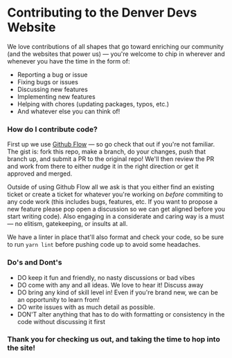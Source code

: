 # Contributing to the Denver Devs Website

We love contributions of all shapes that go toward enriching our community (and the websites that power us) — you're welcome to chip in wherever and whenever you have the time in the form of:

- Reporting a bug or issue
- Fixing bugs or issues
- Discussing new features
- Implementing new features
- Helping with chores (updating packages, typos, etc.)
- And whatever else you can think of! 

### How do I contribute code? 

First up we use [Github Flow](https://docs.github.com/en/get-started/quickstart/github-flow) — so go check that out if you're not familiar. The gist is: fork this repo, make a branch, do your changes, push that branch up, and submit a PR to the original repo! We'll then review the PR and work from there to either nudge it in the right direction or get it approved and merged. 

Outside of using Github Flow all we ask is that you either find an existing ticket or create a ticket for whatever you're working on *before* commiting to any code work (this includes bugs, features, etc. If you want to propose a new feature please pop open a discussion so we can get aligned before you start writing code). Also engaging in a considerate and caring way is a must — no elitism, gatekeeping, or insults at all. 

We have a linter in place that'll also format and check your code, so be sure to run `yarn lint` before pushing code up to avoid some headaches. 


### Do's and Dont's

- DO keep it fun and friendly, no nasty discussions or bad vibes
- DO come with any and all ideas. We love to hear it! Discuss away
- DO bring any kind of skill level in! Even if you're brand new, we can be an opportunity to learn from!
- DO write issues with as much detail as possible. 
- DON'T alter anything that has to do with formatting or consistency in the code without discussing it first 

### Thank you for checking us out, and taking the time to hop into the site! 
